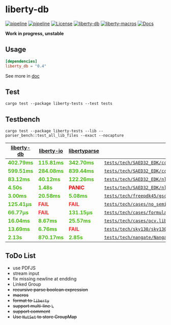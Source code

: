 # liberty-db

[![pipeline](https://github.com/zao111222333/liberty-db/actions/workflows/rust.yml/badge.svg?branch=master)](https://github.com/zao111222333/liberty-db/actions/workflows/rust.yml)
[![pipeline](https://github.com/zao111222333/liberty-db/actions/workflows/static.yml/badge.svg?branch=master)](https://github.com/zao111222333/liberty-db/actions/workflows/static.yml)
[![License](https://img.shields.io/badge/License-MIT-blue.svg)](https://opensource.org/licenses/MIT)
[![liberty-db](https://shields.io/crates/v/liberty-db.svg?style=flat-square&label=liberty-db)](https://crates.io/crates/liberty-db)
[![liberty-macros](https://shields.io/crates/v/liberty-macros.svg?style=flat-square&label=liberty-macros)](https://crates.io/crates/liberty-macros)
[![Docs](https://docs.rs/liberty-db/badge.svg)](https://docs.rs/liberty-db)

**Work in progress, unstable**

## Usage

```toml
[dependencies]
liberty_db = "0.4"
```

See more in [doc](https://docs.rs/liberty-db)


## Test

```shell
cargo test --package liberty-tests --test tests
```

## Testbench

```shell
cargo test --package liberty-tests --lib -- parser_bench::test_all_lib_files --exact --nocapture 
```

| [liberty-db](https://crates.io/crates/liberty-db) | [liberty-io](https://crates.io/crates/liberty-io) | [libertyparse](https://crates.io/crates/libertyparse) | Test Liberty File |
| ---------- | ---------- | ------------ | ----------------- |
| <span style="color:#4CBB17">**402.79ms**</span>   | <span style="color:#4CBB17">**115.81ms**</span>   | <span style="color:#4CBB17">**342.70ms**</span>     | [`tests/tech/SAED32_EDK/ccs/saed32hvt_pg_ff0p95v125c.lib`](tests/tech/SAED32_EDK/ccs/saed32hvt_pg_ff0p95v125c.lib)                      |
| <span style="color:#4CBB17">**599.51ms**</span>   | <span style="color:#4CBB17">**284.08ms**</span>   | <span style="color:#4CBB17">**839.44ms**</span>     | [`tests/tech/SAED32_EDK/ccs/saed32hvt_dlvl_ff0p85v25c_i0p85v.lib`](tests/tech/SAED32_EDK/ccs/saed32hvt_dlvl_ff0p85v25c_i0p85v.lib)              |
| <span style="color:#4CBB17">**83.12ms**</span>    | <span style="color:#4CBB17">**40.12ms**</span>    | <span style="color:#4CBB17">**122.26ms**</span>     | [`tests/tech/SAED32_EDK/nldm/saed32hvt_dlvl_ff0p85v25c_i0p85v.lib`](tests/tech/SAED32_EDK/nldm/saed32hvt_dlvl_ff0p85v25c_i0p85v.lib)             |
| <span style="color:#4CBB17">**4.50s**</span>      | <span style="color:#4CBB17">**1.48s**</span>      | <span style="color:red">**PANIC**</span>        | [`tests/tech/SAED32_EDK/nldm/saed32hvt_ff0p85v25c.lib`](tests/tech/SAED32_EDK/nldm/saed32hvt_ff0p85v25c.lib)                         |
| <span style="color:#4CBB17">**3.00ms**</span>     | <span style="color:#4CBB17">**20.58ms**</span>    | <span style="color:#4CBB17">**5.08ms**</span>       | [`tests/tech/freepdk45/gscl45nm.lib`](tests/tech/freepdk45/gscl45nm.lib)                                           |
| <span style="color:#4CBB17">**125.41µs**</span>   | <span style="color:#FF3131">**FAIL**</span>       | <span style="color:#FF3131">**FAIL**</span>         | [`tests/tech/cases/no_semicolon.lib`](tests/tech/cases/no_semicolon.lib)                                           |
| <span style="color:#4CBB17">**66.77µs**</span>    | <span style="color:#FF3131">**FAIL**</span>       | <span style="color:#4CBB17">**131.15µs**</span>     | [`tests/tech/cases/formula.lib`](tests/tech/cases/formula.lib)                                                |
| <span style="color:#4CBB17">**16.04ms**</span>    | <span style="color:#4CBB17">**8.67ms**</span>     | <span style="color:#4CBB17">**25.57ms**</span>      | [`tests/tech/cases/ocv.lib`](tests/tech/cases/ocv.lib)                                                    |
| <span style="color:#4CBB17">**13.69ms**</span>    | <span style="color:#4CBB17">**6.76ms**</span>     | <span style="color:#FF3131">**FAIL**</span>         | [`tests/tech/sky130/sky130_fd_sc_hs__bufinv_8__tt_1p80V_25C_ccsnoise.cell.lib`](tests/tech/sky130/sky130_fd_sc_hs__bufinv_8__tt_1p80V_25C_ccsnoise.cell.lib) |
| <span style="color:#4CBB17">**2.13s**</span>      | <span style="color:#4CBB17">**870.17ms**</span>   | <span style="color:#4CBB17">**2.85s**</span>        | [`tests/tech/nangate/NangateOpenCellLibrary_typical.lib`](tests/tech/nangate/NangateOpenCellLibrary_typical.lib)                       |

## ToDo List

+ use PDFJS
+ stream input
+ fix missing newline at endding
+ Linked Group
+ ~~recursive parse boolean expression~~
+ ~~macros~~
+ ~~format to `liberty`~~
+ ~~support multi-line `\`~~
+ ~~support comment~~
+ ~~Use `MutSet` to store GroupMap~~

